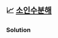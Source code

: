 ## 📈 [소인수분해](https://school.programmers.co.kr/learn/courses/30/lessons/120852)

### Solution

```text

```